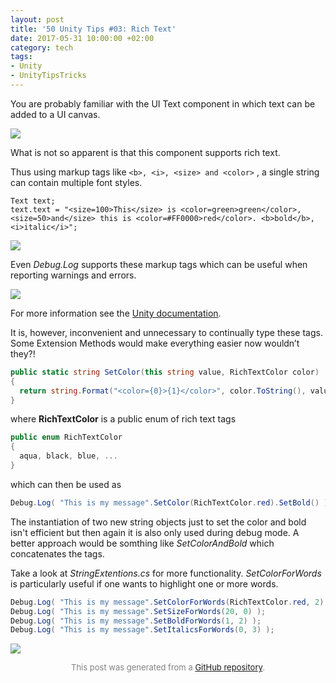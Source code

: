 ```yaml
---
layout: post
title: '50 Unity Tips #03: Rich Text'
date: 2017-05-31 10:00:00 +02:00
category: tech
tags:
- Unity
- UnityTipsTricks
---
```


You are probably familiar with the UI Text component in which text can be added to a UI canvas.

![](https://raw.githubusercontent.com/defuncart/50-unity-tips/master/%2303-RichText/images/richText1.png)

What is not so apparent is that this component supports rich text.

Thus using markup tags like  ``` <b>, <i>, <size> and <color> ``` , a single string can contain multiple font styles.

```
Text text;
text.text = "<size=100>This</size> is <color=green>green</color>, 
<size=50>and</size> this is <color=#FF0000>red</color>. <b>bold</b>, <i>italic</i>";
```

![](https://raw.githubusercontent.com/defuncart/50-unity-tips/master/%2303-RichText/images/richText2.png)

Even *Debug.Log* supports these markup tags which can be useful when reporting warnings and errors.

![](https://raw.githubusercontent.com/defuncart/50-unity-tips/master/%2303-RichText/images/richText3.png)

For more information see the [Unity documentation](https://docs.unity3d.com/Manual/StyledText.html).

It is, however, inconvenient and unnecessary to continually type these tags. Some Extension Methods would make everything easier now wouldn’t they?!

```C#
public static string SetColor(this string value, RichTextColor color)
{
  return string.Format("<color={0}>{1}</color>", color.ToString(), value);
}
```

where **RichTextColor** is a public enum of rich text tags

```C#
public enum RichTextColor
{
  aqua, black, blue, ...
}
```

which can then be used as

```C#
Debug.Log( "This is my message".SetColor(RichTextColor.red).SetBold() );
```

The instantiation of two new string objects just to set the color and bold isn't efficient but then again it is also only used during debug mode. A better approach would be somthing like *SetColorAndBold* which concatenates the tags. 

Take a look at *StringExtentions.cs* for more functionality. *SetColorForWords* is particularly useful if one wants to highlight one or more words.

```C#
Debug.Log( "This is my message".SetColorForWords(RichTextColor.red, 2) );
Debug.Log( "This is my message".SetSizeForWords(20, 0) );
Debug.Log( "This is my message".SetBoldForWords(1, 2) );
Debug.Log( "This is my message".SetItalicsForWords(0, 3) );
```

![](https://raw.githubusercontent.com/defuncart/50-unity-tips/master/%2303-RichText/images/richText4.png)

<p align="center"><font size="-1" color="#828282">This post was generated from a <a href="https://github.com/defuncart/50-unity-tips/tree/master/%2303-RichText">GitHub repository</a>.</font></p>
